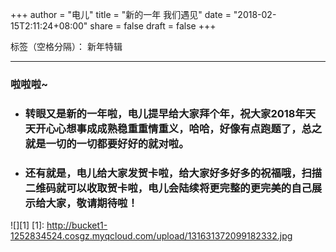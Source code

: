 +++
author = "电儿"
title = "新的一年 我们遇见"
date = "2018-02-15T2:11:24+08:00"
share = false
draft = false
+++

标签（空格分隔）： 新年特辑


----------


### **啦啦啦~**

 - ### **转眼又是新的一年啦，电儿提早给大家拜个年，祝大家2018年天天开心心想事成成熟稳重重情重义，哈哈，好像有点跑题了，总之就是一切的一切都要好好的就对啦。**

 - ### **还有就是，电儿给大家发贺卡啦，给大家好多好多的祝福哦，扫描二维码就可以收取贺卡啦，电儿会陆续将更完整的更完美的自己展示给大家，敬请期待啦！**

 ![][1]
[1]: http://bucket1-1252834524.cosgz.myqcloud.com/upload/131631372099182332.jpg
